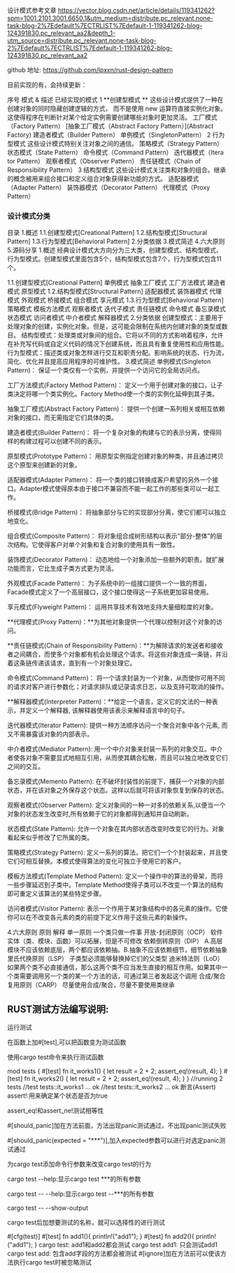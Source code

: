 设计模式参考文章 https://vector.blog.csdn.net/article/details/119341262?spm=1001.2101.3001.6650.1&utm_medium=distribute.pc_relevant.none-task-blog-2%7Edefault%7ECTRLIST%7Edefault-1-119341262-blog-124391830.pc_relevant_aa2&depth_1-utm_source=distribute.pc_relevant.none-task-blog-2%7Edefault%7ECTRLIST%7Edefault-1-119341262-blog-124391830.pc_relevant_aa2

github 地址: https://github.com/lpxxn/rust-design-pattern

目前实现的有，会持续更新：

序号	模式 & 描述	已经实现的模式
1	**创建型模式 **
这些设计模式提供了一种在创建对象的同时隐藏创建逻辑的方式，
而不是使用 new 运算符直接实例化对象。
这使得程序在判断针对某个给定实例需要创建哪些对象时更加灵活。	工厂模式（Factory Pattern）
[抽象工厂模式（Abstract Factory Pattern）](Abstract Factory)
建造者模式（Builder Pattern）
单例模式（SingletonPattern）
2	行为型模式
这些设计模式特别关注对象之间的通信。	策略模式（Strategy Pattern）
状态模式（State Pattern）
命令模式（Command Pattern）
迭代器模式（Itera tor Pattern）
观察者模式（Observer Pattern）
责任链模式（Chain of Responsibility Pattern）
3	结构型模式
这些设计模式关注类和对象的组合。继承的概念被用来组合接口和定义组合对象获得新功能的方式。	适配器模式（Adapter Pattern）
装饰器模式（Decorator Pattern）
代理模式（Proxy Pattern）

### 设计模式分类
目录
1.概述
1.1.创建型模式[Creational Pattern]
1.2.结构型模式[Structural Pattern]
1.3.行为型模式[Behavioral Pattern]
2.分类依据
3.模式简述
4.六大原则
5.源码分享
1.概述
经典设计模式大方向分为三大类，创建型模式、结构型模式、行为型模式。创建型模式里面包含5个，结构型模式包含7个，行为型模式包含11个。

1.1.创建型模式[Creational Pattern]
单例模式
抽象工厂模式
工厂方法模式
建造者模式
原型模式
1.2.结构型模式[Structural Pattern]
适配器模式
装饰器模式
代理模式
外观模式
桥接模式
组合模式
享元模式
1.3.行为型模式[Behavioral Pattern]
策略模式
模板方法模式
观察者模式
迭代子模式
责任链模式
命令模式
备忘录模式
状态模式
访问者模式
中介者模式
解释器模式
2.分类依据
创建型模式：主要用于处理对象的创建，实例化对象。但是，这可能会限制在系统内创建对象的类型或数目。
结构型模式：处理类或对象间的组合。它将以不同的方式影响着程序，允许在补充写代码或自定义代码的情况下创建系统，而且具有重复使用性和应用性能。
行为型模式：描述类或对象怎样进行交互和职责分配。影响系统的状态、行为流，简化、优化并且提高应用程序的可维护性。
3.模式简述
单例模式(Singleton Pattern)： 保证一个类仅有一个实例，并提供一个访问它的全局访问点。

工厂方法模式(Factory Method Pattern)： 定义一个用于创建对象的接口，让子类决定将哪一个类实例化。Factory Method使一个类的实例化延伸到其子类。

抽象工厂模式(Abstract Factory Pattern)： 提供一个创建一系列相关或相互依赖对象的接口，而无需指定它们具体的类。

建造者模式(Builder Pattern)： 将一个复杂对象的构建与它的表示分离，使得同样的构建过程可以创建不同的表示。

原型模式(Prototype Pattern)： 用原型实例指定创建对象的种类，并且通过拷贝这个原型来创建新的对象。

适配器模式(Adapter Pattern)： 将一个类的接口转换成客户希望的另外一个接口。Adapter模式使得原本由于接口不兼容而不能一起工作的那些类可以一起工作。

桥接模式(Bridge Pattern)： 将抽象部分与它的实现部分分离，使它们都可以独立地变化。

组合模式(Composite Pattern)： 将对象组合成树形结构以表示“部分-整体”的层次结构。它使得客户对单个对象和复合对象的使用具有一致性。

装饰模式(Decorator Pattern)： 动态地给一个对象添加一些额外的职责。就扩展功能而言，它比生成子类方式更为灵活。

外观模式(Facade Pattern)： 为子系统中的一组接口提供一个一致的界面，Facade模式定义了一个高层接口，这个接口使得这一子系统更加容易使用。

享元模式(Flyweight Pattern)： 运用共享技术有效地支持大量细粒度的对象。

**代理模式(Proxy Pattern)：**为其他对象提供一个代理以控制对这个对象的访问。

**责任链模式(Chain of Responsibility Pattern)：**为解除请求的发送者和接收者之间耦合，而使多个对象都有机会处理这个请求。将这些对象连成一条链，并沿着这条链传递该请求，直到有一个对象处理它。

命令模式(Command Pattern)： 将一个请求封装为一个对象，从而使你可用不同的请求对客户进行参数化；对请求排队或记录请求日志，以及支持可取消的操作。

**解释器模式(Interpreter Pattern)：**给定一个语言，定义它的文法的一种表示，并定义一个解释器, 该解释器使用该表示来解释语言中的句子。

迭代器模式(Iterator Pattern): 提供一种方法顺序访问一个聚合对象中各个元素, 而又不需暴露该对象的内部表示。

中介者模式(Mediator Pattern): 用一个中介对象来封装一系列的对象交互。中介者使各对象不需要显式地相互引用，从而使其耦合松散，而且可以独立地改变它们之间的交互。

备忘录模式(Memento Pattern): 在不破坏封装性的前提下，捕获一个对象的内部状态，并在该对象之外保存这个状态。这样以后就可将该对象恢复到保存的状态。

观察者模式(Observer Pattern): 定义对象间的一种一对多的依赖关系,以便当一个对象的状态发生改变时,所有依赖于它的对象都得到通知并自动刷新。

状态模式(State Pattern): 允许一个对象在其内部状态改变时改变它的行为。对象看起来似乎修改了它所属的类。

策略模式(Strategy Pattern): 定义一系列的算法，把它们一个个封装起来，并且使它们可相互替换。本模式使得算法的变化可独立于使用它的客户。

模板方法模式(Template Method Pattern): 定义一个操作中的算法的骨架，而将一些步骤延迟到子类中。Template Method使得子类可以不改变一个算法的结构即可重定义该算法的某些特定步骤。

访问者模式(Visitor Pattern): 表示一个作用于某对象结构中的各元素的操作。它使你可以在不改变各元素的类的前提下定义作用于这些元素的新操作。

4.六大原则
原则	解释
单一原则	一个类只做一件事
开放-封闭原则（OCP）	软件实体（类、模块、函数）可以拓展，但是不可修改
依赖倒转原则（DIP）	A.高层模块不应该依赖底层，两个都应该依赖抽。B.抽象不应该依赖细节，细节依赖抽象
里氏代换原则（LSP）	子类型必须能够替换掉它们的父类型
迪米特法则（LoD）	如果两个类不必直接通信，那么这两个类不应当发生直接的相互作用。如果其中一个类需要调用另一个类的某一个方法的话，可通过第三者发起这个调用
合成/聚合复用原则（CARP）	尽量使用合成/聚合，尽量不要使用类继承


## RUST测试方法编写说明:

运行测试

在函数上加#[test],可以把函数变为测试函数

使用cargo test命令来执行测试函数

mod tests {
    #[test]
    fn it_works1() {
        let result = 2 + 2;
        assert_eq!(result, 4);
    }
    #[test]
    fn it_works2() {
        let result = 2 + 2;
        assert_eq!(result, 4);
    }
}
//running 2 tests
//test tests::it_works1 ... ok
//test tests::it_works2 ... ok
断言(Assert)
assert!:用来确定某个状态是否为true

assert_eq!和assert_ne!测试相等性

#[should_panic]加在方法前面，方法出现panic测试通过，不出现panic测试失败

#[should_panic(expected = "***")],加入expected参数可以进行对选定panic测试通过

为cargo test添加命令行参数来改变cargo test的行为

cargo test --help:显示cargo test ***的所有参数

cargo test -- --help:显示cargo test --***的所有参数

cargo test -- --show-output

cargo test后加想要测试的名称，就可以选择性的进行测试

#[cfg(test)]
#[test]
fn add1(){
    println!("add1");
}
#[test]
fn add2(){
    println!("add1");
}
cargo test: add1和add2都会测试
cargo test add1: 只会测试add1
cargo test add: 包含add字段的方法都会被测试
#[ignore]加在方法前可以使该方法执行cargo test时被忽略测试
